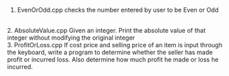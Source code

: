 1. EvenOrOdd.cpp checks the number entered by user to be Even or Odd
<br>
2. AbsoluteValue.cpp Given an integer. Print the absolute
value of that integer without modifying the original integer
<br>
3. ProfitOrLoss.cpp If cost price and selling price of an item is
input through the keyboard, write a program to
determine whether the seller has made profit or
incurred loss. Also determine how much profit he
made or loss he incurred.
<br>
